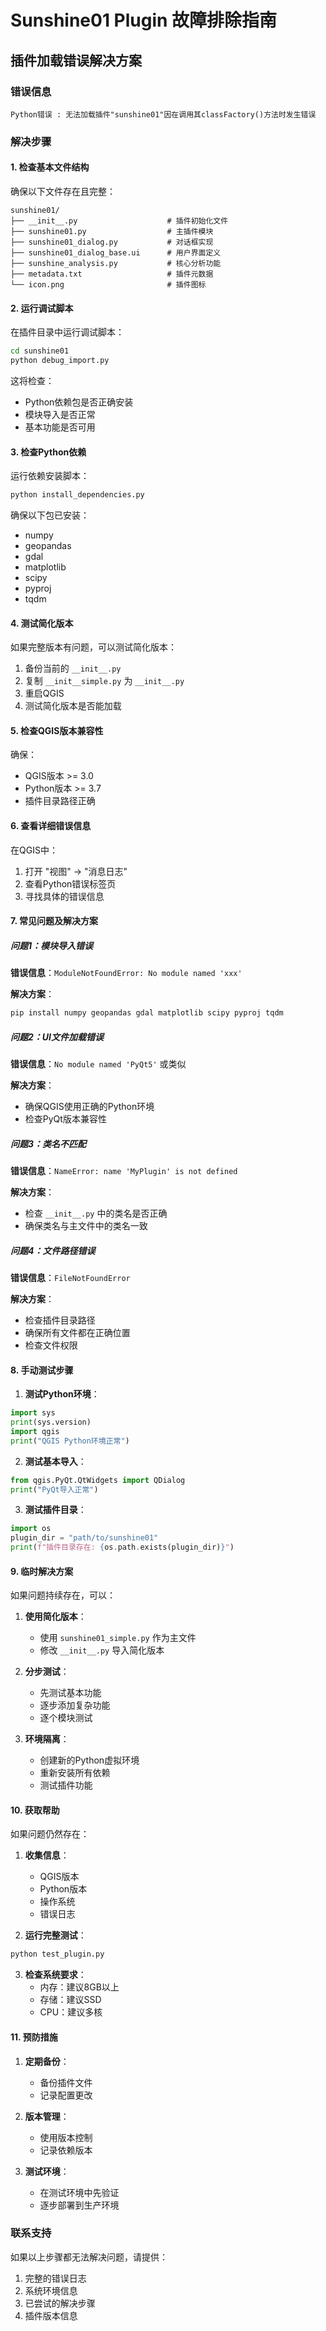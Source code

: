 # Sunshine01 Plugin 故障排除指南

## 插件加载错误解决方案

### 错误信息
```
Python错误 : 无法加载插件"sunshine01"因在调用其classFactory()方法时发生错误
```

### 解决步骤

#### 1. 检查基本文件结构
确保以下文件存在且完整：
```
sunshine01/
├── __init__.py                    # 插件初始化文件
├── sunshine01.py                  # 主插件模块
├── sunshine01_dialog.py           # 对话框实现
├── sunshine01_dialog_base.ui      # 用户界面定义
├── sunshine_analysis.py           # 核心分析功能
├── metadata.txt                   # 插件元数据
└── icon.png                       # 插件图标
```

#### 2. 运行调试脚本
在插件目录中运行调试脚本：
```bash
cd sunshine01
python debug_import.py
```

这将检查：
- Python依赖包是否正确安装
- 模块导入是否正常
- 基本功能是否可用

#### 3. 检查Python依赖
运行依赖安装脚本：
```bash
python install_dependencies.py
```

确保以下包已安装：
- numpy
- geopandas
- gdal
- matplotlib
- scipy
- pyproj
- tqdm

#### 4. 测试简化版本
如果完整版本有问题，可以测试简化版本：

1. 备份当前的 `__init__.py`
2. 复制 `__init__simple.py` 为 `__init__.py`
3. 重启QGIS
4. 测试简化版本是否能加载

#### 5. 检查QGIS版本兼容性
确保：
- QGIS版本 >= 3.0
- Python版本 >= 3.7
- 插件目录路径正确

#### 6. 查看详细错误信息
在QGIS中：
1. 打开 "视图" → "消息日志"
2. 查看Python错误标签页
3. 寻找具体的错误信息

#### 7. 常见问题及解决方案

##### 问题1：模块导入错误
**错误信息**：`ModuleNotFoundError: No module named 'xxx'`

**解决方案**：
```bash
pip install numpy geopandas gdal matplotlib scipy pyproj tqdm
```

##### 问题2：UI文件加载错误
**错误信息**：`No module named 'PyQt5'` 或类似

**解决方案**：
- 确保QGIS使用正确的Python环境
- 检查PyQt版本兼容性

##### 问题3：类名不匹配
**错误信息**：`NameError: name 'MyPlugin' is not defined`

**解决方案**：
- 检查 `__init__.py` 中的类名是否正确
- 确保类名与主文件中的类名一致

##### 问题4：文件路径错误
**错误信息**：`FileNotFoundError`

**解决方案**：
- 检查插件目录路径
- 确保所有文件都在正确位置
- 检查文件权限

#### 8. 手动测试步骤

1. **测试Python环境**：
```python
import sys
print(sys.version)
import qgis
print("QGIS Python环境正常")
```

2. **测试基本导入**：
```python
from qgis.PyQt.QtWidgets import QDialog
print("PyQt导入正常")
```

3. **测试插件目录**：
```python
import os
plugin_dir = "path/to/sunshine01"
print(f"插件目录存在: {os.path.exists(plugin_dir)}")
```

#### 9. 临时解决方案

如果问题持续存在，可以：

1. **使用简化版本**：
   - 使用 `sunshine01_simple.py` 作为主文件
   - 修改 `__init__.py` 导入简化版本

2. **分步测试**：
   - 先测试基本功能
   - 逐步添加复杂功能
   - 逐个模块测试

3. **环境隔离**：
   - 创建新的Python虚拟环境
   - 重新安装所有依赖
   - 测试插件功能

#### 10. 获取帮助

如果问题仍然存在：

1. **收集信息**：
   - QGIS版本
   - Python版本
   - 操作系统
   - 错误日志

2. **运行完整测试**：
```bash
python test_plugin.py
```

3. **检查系统要求**：
   - 内存：建议8GB以上
   - 存储：建议SSD
   - CPU：建议多核

#### 11. 预防措施

1. **定期备份**：
   - 备份插件文件
   - 记录配置更改

2. **版本管理**：
   - 使用版本控制
   - 记录依赖版本

3. **测试环境**：
   - 在测试环境中先验证
   - 逐步部署到生产环境

### 联系支持

如果以上步骤都无法解决问题，请提供：
1. 完整的错误日志
2. 系统环境信息
3. 已尝试的解决步骤
4. 插件版本信息 
